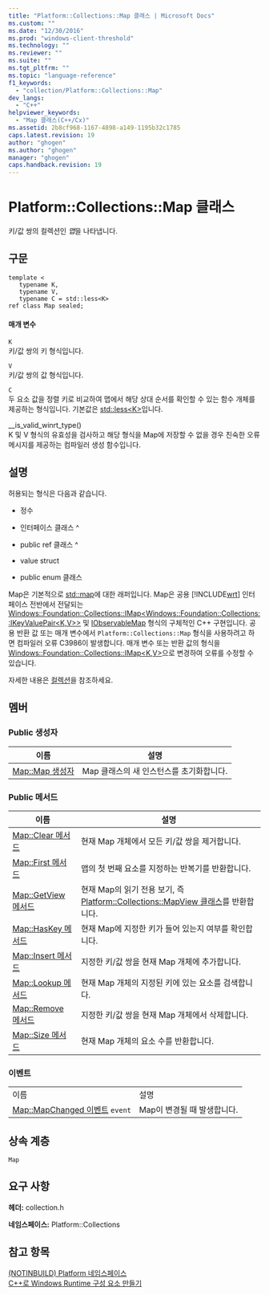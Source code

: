 ```yaml
---
title: "Platform::Collections::Map 클래스 | Microsoft Docs"
ms.custom: ""
ms.date: "12/30/2016"
ms.prod: "windows-client-threshold"
ms.technology: ""
ms.reviewer: ""
ms.suite: ""
ms.tgt_pltfrm: ""
ms.topic: "language-reference"
f1_keywords: 
  - "collection/Platform::Collections::Map"
dev_langs: 
  - "C++"
helpviewer_keywords: 
  - "Map 클래스(C++/Cx)"
ms.assetid: 2b8cf968-1167-4898-a149-1195b32c1785
caps.latest.revision: 19
author: "ghogen"
ms.author: "ghogen"
manager: "ghogen"
caps.handback.revision: 19
---
```

# Platform::Collections::Map 클래스
키\/값 쌍의 컬렉션인 *맵*을 나타냅니다.  
  
## 구문  
  
```  
template <  
   typename K,  
   typename V,  
   typename C = std::less<K>  
ref class Map sealed;  
```  
  
#### 매개 변수  
 `K`  
 키\/값 쌍의 키 형식입니다.  
  
 `V`  
 키\/값 쌍의 값 형식입니다.  
  
 `C`  
 두 요소 값을 정렬 키로 비교하여 맵에서 해당 상대 순서를 확인할 수 있는 함수 개체를 제공하는 형식입니다. 기본값은 [std::less\<K\>](../standard-library/less-struct.md)입니다.  
  
 \_\_is\_valid\_winrt\_type\(\)  
 K 및 V 형식의 유효성을 검사하고 해당 형식을 Map에 저장할 수 없을 경우 친숙한 오류 메시지를 제공하는 컴파일러 생성 함수입니다.  
  
## 설명  
 허용되는 형식은 다음과 같습니다.  
  
-   정수  
  
-   인터페이스 클래스 ^  
  
-   public ref 클래스 ^  
  
-   value struct  
  
-   public enum 클래스  
  
 Map은 기본적으로 [std::map](../standard-library/map-class.md)에 대한 래퍼입니다. Map은 공용 [!INCLUDE[wrt](../cppcx/includes/wrt-md.md)] 인터페이스 전반에서 전달되는 [Windows::Foundation::Collections::IMap\<Windows::Foundation::Collections::IKeyValuePair\<K,V\>\>](http://go.microsoft.com/fwlink/p/?LinkId=262408) 및 [IObservableMap](http://msdn.microsoft.com/library/windows/apps/br226050.aspx) 형식의 구체적인 C\+\+ 구현입니다. 공용 반환 값 또는 매개 변수에서 `Platform::Collections::Map` 형식을 사용하려고 하면 컴파일러 오류 C3986이 발생합니다. 매개 변수 또는 반환 값의 형식을  [Windows::Foundation::Collections::IMap\<K,V\>](http://go.microsoft.com/fwlink/p/?LinkId=262408)으로 변경하여 오류를 수정할 수 있습니다.  
  
 자세한 내용은 [컬렉션](../cppcx/collections-c-cx.md)을 참조하세요.  
  
## 멤버  
  
### Public 생성자  
  
|이름|설명|  
|--------|--------|  
|[Map::Map 생성자](../cppcx/map-map-constructor.md)|Map 클래스의 새 인스턴스를 초기화합니다.|  
  
### Public 메서드  
  
|이름|설명|  
|--------|--------|  
|[Map::Clear 메서드](../cppcx/map-clear-method.md)|현재 Map 개체에서 모든 키\/값 쌍을 제거합니다.|  
|[Map::First 메서드](../cppcx/map-first-method.md)|맵의 첫 번째 요소를 지정하는 반복기를 반환합니다.|  
|[Map::GetView 메서드](../cppcx/map-getview-method.md)|현재 Map의 읽기 전용 보기, 즉 [Platform::Collections::MapView 클래스](../cppcx/platform-collections-mapview-class.md)를 반환합니다.|  
|[Map::HasKey 메서드](../cppcx/map-haskey-method.md)|현재 Map에 지정한 키가 들어 있는지 여부를 확인합니다.|  
|[Map::Insert 메서드](../cppcx/map-insert-method.md)|지정한 키\/값 쌍을 현재 Map 개체에 추가합니다.|  
|[Map::Lookup 메서드](../cppcx/map-lookup-method.md)|현재 Map 개체의 지정된 키에 있는 요소를 검색합니다.|  
|[Map::Remove 메서드](../cppcx/map-remove-method.md)|지정한 키\/값 쌍을 현재 Map 개체에서 삭제합니다.|  
|[Map::Size 메서드](../cppcx/map-size-method.md)|현재 Map 개체의 요소 수를 반환합니다.|  
  
### 이벤트  
  
|||  
|-|-|  
|이름|설명|  
|[Map::MapChanged 이벤트](../cppcx/map-mapchanged-event.md) `event`|Map이 변경될 때 발생합니다.|  
  
## 상속 계층  
 `Map`  
  
## 요구 사항  
 **헤더:** collection.h  
  
 **네임스페이스:** Platform::Collections  
  
## 참고 항목  
 [\(NOTINBUILD\) Platform 네임스페이스](http://msdn.microsoft.com/ko-kr/f3ce3eab-028c-4204-ba9f-9ab8af17c8c4)   
 [C\+\+로 Windows Runtime 구성 요소 만들기](../Topic/Creating%20Windows%20Runtime%20Components%20in%20C++.md)